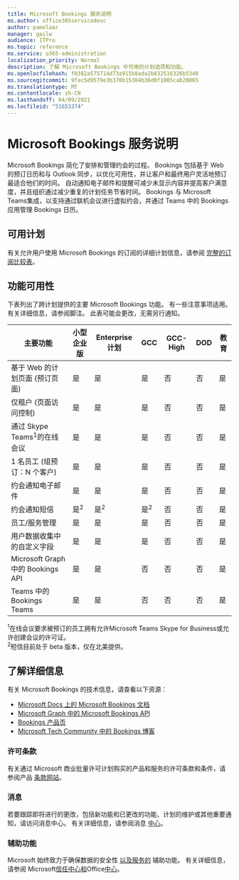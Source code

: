 ```yaml
---
title: Microsoft Bookings 服务说明
ms.author: office365servicedesc
author: pamelaar
manager: gailw
audience: ITPro
ms.topic: reference
ms.service: o365-administration
localization_priority: Normal
description: 了解 Microsoft Bookings 中可用的计划选项和功能。
ms.openlocfilehash: f0382a575714d73a915b8ada2b832516326b5348
ms.sourcegitcommit: 9fac5d9579e3b370b15384b36d0f1805cab20065
ms.translationtype: MT
ms.contentlocale: zh-CN
ms.lasthandoff: 04/09/2021
ms.locfileid: "51653374"
---
```

# <a name="microsoft-bookings-service-description"></a>Microsoft Bookings 服务说明

Microsoft Bookings 简化了安排和管理约会的过程。 Bookings 包括基于 Web 的预订日历和与 Outlook 同步，以优化可用性，并让客户和最终用户灵活地预订最适合他们的时间。 自动通知电子邮件和提醒可减少未显示内容并提高客户满意度，并且组织通过减少重复的计划任务节省时间。 Bookings 与 Microsoft Teams集成，以支持通过联机会议进行虚拟约会，并通过 Teams 中的 Bookings 应用管理 Bookings 日历。

## <a name="available-plans"></a>可用计划

有关允许用户使用 Microsoft Bookings 的订阅的详细计划信息，请参阅  [完整的订阅比较表](https://go.microsoft.com/fwlink/?linkid=2139145)。

## <a name="feature-availability"></a>功能可用性

下表列出了跨计划提供的主要 Microsoft Bookings 功能。 有一些注意事项适用。 有关详细信息，请参阅脚注。 此表可能会更改，无需另行通知。

| 主要功能 | 小型企业版 | Enterprise计划 | GCC | GCC-High | DOD | 教育 |
| --- | --- | --- | --- | --- | --- | --- |
| 基于 Web 的计划页面 (预订页面)  | 是 | 是 | 是 | 否 | 否 | 是 |
| 仅租户 (页面访问控制)  | 是 | 是 | 是 | 否 | 否 | 是 |
| 通过 Skype Teams<sup>1</sup>的在线会议 <br/> | 是 | 是 | 是 | 否 | 否 | 是 |
| 1 名员工 (组预订：N 个客户)  | 是 | 是 | 是 | 否 | 否 | 是 |
| 约会通知电子邮件 | 是 | 是 | 是 | 否 | 否 | 是 |
| 约会通知短信 | 是<sup>2</sup> <br/> | 是<sup>2</sup> <br/> | 是<sup>2</sup> <br/> | 否 | 否 | 是 |
| 员工/服务管理 | 是 | 是 | 是 | 否 | 否 | 是 |
| 用户数据收集中的自定义字段 | 是 | 是 | 是 | 否 | 否 | 是 |
| Microsoft Graph 中的 Bookings API | 是 | 是 | 否 | 否 | 否 | 是 |
| Teams 中的 Bookings Teams | 是 | 是 | 否 | 否 | 否 | 是 |

<sup>1</sup>在线会议要求被预订的员工拥有允许Microsoft Teams Skype for Business或允许创建会议的许可证。
<br/><sup>2</sup>短信目前处于 beta 版本，仅在北美提供。

## <a name="learn-more"></a>了解详细信息

有关 Microsoft Bookings 的技术信息，请查看以下资源：

- [Microsoft Docs 上的 Microsoft Bookings 文档](/microsoft-365/bookings/bookings-overview?view=o365-worldwide)
- [Microsoft Graph 中的 Microsoft Bookings API](/graph/api/resources/booking-api-overview?view=graph-rest-beta)
- [Bookings 产品页](https://www.microsoft.com/microsoft-365/business/scheduling-and-booking-app)
- [Microsoft Tech Community 中的 Bookings 博客](https://techcommunity.microsoft.com/t5/microsoft-bookings-blog/bg-p/Office365BusinessAppsBlog)

### <a name="licensing-terms"></a>许可条款

有关通过 Microsoft 商业批量许可计划购买的产品和服务的许可条款和条件，请参阅产品 [条款网站](https://www.microsoft.com/microsoft-365)。

### <a name="messaging"></a>消息 

若要跟踪即将进行的更改，包括新功能和已更改的功能、计划的维护或其他重要通知，请访问消息中心。 有关详细信息，请参阅消息 [中心](/microsoft-365/admin/manage/message-center)。

### <a name="accessibility"></a>辅助功能

Microsoft 始终致力于确保数据的安全性 [以及服务的](https://www.microsoft.com/trust-center/compliance/accessibility) 辅助功能。 有关详细信息，请参阅 Microsoft[信任中心和](https://www.microsoft.com/trust-center)Office[中心](https://support.office.com/article/ecab0fcf-d143-4fe8-a2ff-6cd596bddc6d)。